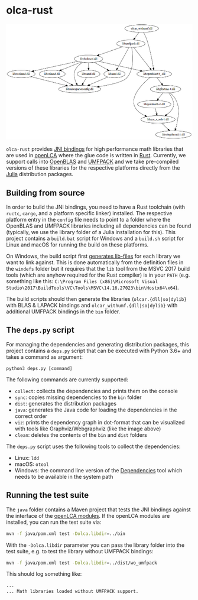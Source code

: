 # olca-rust

![](./deps.png)

`olca-rust` provides [JNI bindings](https://en.wikipedia.org/wiki/Java_Native_Interface)
for high performance math libraries that are used in
[openLCA](https://github.com/GreenDelta/olca-app) where the glue code is written
in [Rust](https://www.rust-lang.org/). Currently, we support calls into
[OpenBLAS](https://github.com/xianyi/OpenBLAS) and [UMFPACK](https://github.com/PetterS/SuiteSparse)
and we take pre-compiled versions of these libraries for the respective platforms
directly from the [Julia](https://julialang.org/) distribution packages.

## Building from source
In order to build the JNI bindings, you need to have a Rust toolchain (with
`ructc`, `cargo`, and a platform specific linker) installed. The respective
platform entry in the `config` file needs to point to a folder where the OpenBLAS
and UMFPACK libraries including all dependencies can be found (typically, we use
the library folder of a Julia installation for this). This project contains a
`build.bat` script for Windows and a `build.sh` script for Linux and macOS for
running the build on these platforms.

On Windows, the build script first [generates lib-files](https://stackoverflow.com/a/16127548/599575)
for each library we want to link against. This is done automatically from the
definition files in the `windefs` folder but it requires that the `lib` tool
from the MSVC 2017 build tools (which are anyhow required for the Rust compiler)
is in your `PATH` (e.g. something like this:
`C:\Program Files (x86)\Microsoft Visual Studio\2017\BuildTools\VC\Tools\MSVC\14.16.27023\bin\Hostx64\x64`).

The build scripts should then generate the libraries (`olcar.{dll|so|dylib}`
with BLAS & LAPACK bindings and `olcar_withumf.{dll|so|dylib}` with additional
UMFPACK bindings in the `bin` folder.

## The `deps.py` script
For managing the dependencies and generating distribution packages, this project
contains a `deps.py` script that can be executed with Python 3.6+ and takes
a command as argument:

```bach
python3 deps.py [command]
```

The following commands are currently supported:

* `collect`: collects the dependencies and prints them on the console
* `sync`: copies missing dependencies to the `bin` folder
* `dist`: generates the distribution packages
* `java`: generates the Java code for loading the dependencies in
  the correct order
* `viz`: prints the dependency graph in dot-format that can be 
  visualized with tools like Graphviz/Webgraphviz (like the image above)
* `clean`: deletes the contents of the `bin` and `dist` folders

The `deps.py` script uses the following tools to collect the dependencies:

* Linux: `ldd`
* macOS: `otool`
* Windows: the command line version of the [Dependencies](https://github.com/lucasg/Dependencies) tool which needs to
  be available in the system path

## Running the test suite
The `java` folder contains a Maven project that tests the JNI bindings against
the interface of the [openLCA modules](https://github.com/GreenDelta/olca-modules).
If the openLCA modules are installed, you can run the test suite via:

```bash
mvn -f java/pom.xml test -Dolca.libdir=../bin
```

With the `-Dolca.libdir` parameter you can pass the library folder into the
test suite, e.g. to test the library without UMFPACK bindings:

```bash
mvn -f java/pom.xml test -Dolca.libdir=../dist/wo_umfpack
```

This should log something like:

```
...
... Math libraries loaded without UMFPACK support.
```

